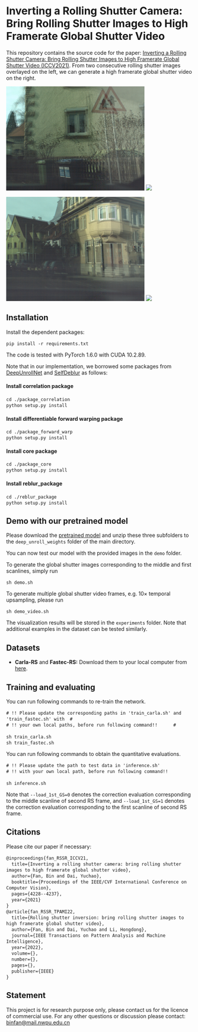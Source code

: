 # Inverting a Rolling Shutter Camera: Bring Rolling Shutter Images to High Framerate Global Shutter Video

This repository contains the source code for the paper: [Inverting a Rolling Shutter Camera: Bring Rolling Shutter Images to High Framerate Global Shutter Video (ICCV2021)](https://openaccess.thecvf.com/content/ICCV2021/papers/Fan_Inverting_a_Rolling_Shutter_Camera_Bring_Rolling_Shutter_Images_to_ICCV_2021_paper.pdf).
From two consecutive rolling shutter images overlayed on the left, we can generate a high framerate global shutter video on the right.

<img src="result_demo/seq_02_overlay.png" height="280px"/> <img src="result_demo/seq_02_crop_demo.gif" height="280px"/>

<img src="result_demo/seq_04_overlay.png" height="280px"/> <img src="result_demo/seq_04_crop_demo.gif" height="280px"/>

## Installation
Install the dependent packages:
```
pip install -r requirements.txt
```
The code is tested with PyTorch 1.6.0 with CUDA 10.2.89.

Note that in our implementation, we borrowed some packages from [DeepUnrollNet](https://github.com/ethliup/DeepUnrollNet) and [SelfDeblur](https://github.com/ethliup/SelfDeblur) as follows:

#### Install correlation package
```
cd ./package_correlation
python setup.py install
```
#### Install differentiable forward warping package
```
cd ./package_forward_warp
python setup.py install
```
#### Install core package
```
cd ./package_core
python setup.py install
```
#### Install reblur_package
```
cd ./reblur_package
python setup.py install
```
## Demo with our pretrained model
Please download the [pretrained model](https://drive.google.com/drive/folders/1_ScKNMYztcQDriG7OzNBGXvZ1PqKOSo9?usp=sharing) and unzip these three subfolders to the `deep_unroll_weights` folder of the main directory.

You can now test our model with the provided images in the `demo` folder.

To generate the global shutter images corresponding to the middle and first scanlines, simply run
```
sh demo.sh
```
To generate multiple global shutter video frames, e.g. 10× temporal upsampling, please run
```
sh demo_video.sh
```
The visualization results will be stored in the `experiments` folder. Note that additional examples in the dataset can be tested similarly.

## Datasets
- **Carla-RS** and **Fastec-RS:** Download them to your local computer from [here](https://github.com/ethliup/DeepUnrollNet).

## Training and evaluating
You can run following commands to re-train the network.
```
# !! Please update the corresponding paths in 'train_carla.sh' and 'train_fastec.sh' with  #
# !! your own local paths, before run following command!!      #

sh train_carla.sh
sh train_fastec.sh
```

You can run following commands to obtain the quantitative evaluations.
```
# !! Please update the path to test data in 'inference.sh'
# !! with your own local path, before run following command!!

sh inference.sh
```
Note that `--load_1st_GS=0` denotes the correction evaluation corresponding to the middle scanline of second RS frame, and `--load_1st_GS=1` denotes the correction evaluation corresponding to the first scanline of second RS frame.

## Citations
Please cite our paper if necessary:
```
@inproceedings{fan_RSSR_ICCV21,
  title={Inverting a rolling shutter camera: bring rolling shutter images to high framerate global shutter video},
  author={Fan, Bin and Dai, Yuchao},
  booktitle={Proceedings of the IEEE/CVF International Conference on Computer Vision},
  pages={4228--4237},
  year={2021}
}
@article{fan_RSSR_TPAMI22,
  title={Rolling shutter inversion: bring rolling shutter images to high framerate global shutter video},
  author={Fan, Bin and Dai, Yuchao and Li, Hongdong},
  journal={IEEE Transactions on Pattern Analysis and Machine Intelligence},
  year={2022},
  volume={},
  number={},
  pages={},
  publisher={IEEE}
}
```

## Statement
This project is for research purpose only, please contact us for the licence of commercial use. For any other questions or discussion please contact: binfan@mail.nwpu.edu.cn
